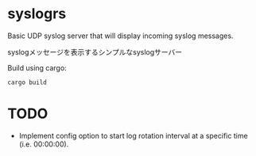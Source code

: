 # syslogrs

Basic UDP syslog server that will display incoming syslog messages.

syslogメッセージを表示するシンプルなsyslogサーバー

Build using cargo:
```
cargo build
```

# TODO
* Implement config option to start log rotation interval at a specific time (i.e. 00:00:00).
